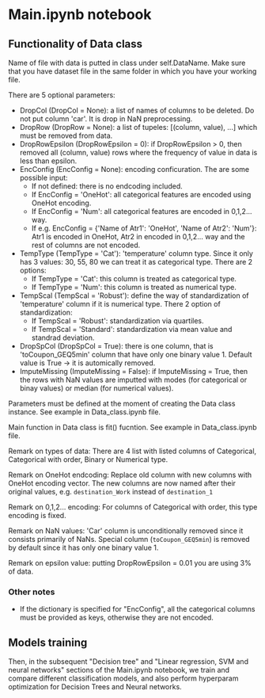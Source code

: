 # Main.ipynb notebook
## Functionality of Data class

Name of file with data is putted in class under self.DataName. Make sure that you have dataset file in the same folder in which you have your working file.

There are 5 optional parameters:
- DropCol (DropCol = None): a list of names of columns to be deleted. Do not put column 'car'. It is drop in NaN preprocessing.
- DropRow (DropRow = None): a list of tupeles: [(column, value), ...] which must be removed from data.
- DropRowEpsilon (DropRowEpsilon = 0): if DropRowEpsilon > 0, then removed all (column, value) rows where the frequency of value in data is less than epsilon.
- EncConfig (EncConfig = None): encoding conficuration. The are some possible input:
    - If not defined: there is no endcoding included.
    - If EncConfig = 'OneHot': all categorical features are encoded using OneHot encoding.
    - If EncConfig = 'Num': all categorical features are encoded in 0,1,2... way.
    - If e.g. EncConfig = {'Name of Atr1': 'OneHot', 'Name of Atr2': 'Num'}: Atr1 is encoded in OneHot, Atr2 in encoded in 0,1,2... way and the rest of columns are not encoded.
- TempType (TempType = 'Cat'): 'temperature' column type. Since it only has 3 values: 30, 55, 80 we can treat it as categorical type. There are 2 options:
    - If TempType = 'Cat': this column is treated as categorical type.
    - If TempType = 'Num': this column is treated as numerical type.
- TempScal (TempScal = 'Robust'): define the way of standardization of 'temperature' column if it is numerical type. There 2 option of standardization:
    - If TempScal = 'Robust': standardization via quartiles.
    - If TempScal = 'Standard': standardization via mean value and standrad deviation.
- DropSpCol (DropSpCol = True): there is one column, that is 'toCoupon_GEQ5min' column that have only one binary value 1. Default value is True -> it is automically removed.
- ImputeMissing (ImputeMissing = False): if ImputeMissing = True, then the rows with NaN values are imputted with modes (for categorical or binay values) or median (for numerical values).

Parameters must be defined at the moment of creating the Data class instance. See example in Data_class.ipynb file.
 
Main function in Data class is fit() fucntion. See example in Data_class.ipynb file.

Remark on types of data: There are 4 list with listed columns of Categorical, Categorical with order, Binary or Numerical type.

Remark on OneHot endcoding: Replace old column with new columns with OneHot encoding vector.
The new columns are now named after their original values, e.g. `destination_Work` instead of `destination_1` 

Remark on 0,1,2... encoding: For columns of Categorical with order, this type encoding is fixed.

Remark on NaN values: 'Car' column is unconditionally removed since it consists primarily of NaNs. Special column (`toCoupon_GEQ5min`) is removed by default since it has only one binary value 1.

Remark on epsilon value: putting DropRowEpsilon = 0.01 you are using 3% of data.


### Other notes
- If the dictionary is specified for "EncConfig", all the categorical columns must be provided as keys, otherwise they are not encoded. 

## Models training
Then, in the subsequent "Decision tree" and "Linear regression, SVM and neural networks" sections of the Main.ipynb notebook, we train and compare different classification models, and also perform hyperparam optimization for Decision Trees and Neural networks.